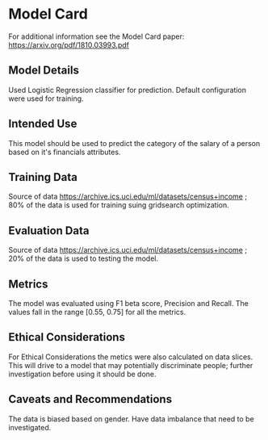 # Model Card

For additional information see the Model Card paper: https://arxiv.org/pdf/1810.03993.pdf

## Model Details
Used Logistic Regression classifier for prediction. Default configuration were used for training.
## Intended Use

This model should be used to predict the category of the salary of a person based on it's financials attributes.

## Training Data

Source of data https://archive.ics.uci.edu/ml/datasets/census+income ; 80% of the data is used for training suing gridsearch optimization.

## Evaluation Data

Source of data https://archive.ics.uci.edu/ml/datasets/census+income ; 20% of the data is used to testing the model.

## Metrics

The model was evaluated using  F1 beta score, Precision and Recall. The values fall in the range [0.55, 0.75] for all the metrics.

## Ethical Considerations
For Ethical Considerations the metics were also calculated on data slices. This will drive to a model that may potentially discriminate people; 
further investigation before using it should be done.

## Caveats and Recommendations

The data is biased based on gender. Have data imbalance that need to be investigated.
